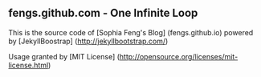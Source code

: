 ## fengs.github.com - One Infinite Loop

This is the source code of [Sophia Feng's Blog] (fengs.github.io) powered by [JekyllBoostrap] (http://jekyllbootstrap.com/)

Usage granted by [MIT License] (http://opensource.org/licenses/mit-license.html)


